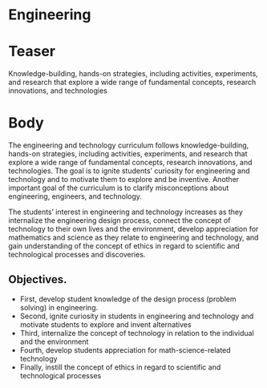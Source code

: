 # Engineering

# Teaser
Knowledge-building, hands-on strategies, including activities, experiments, and research that explore a wide range of fundamental concepts, research innovations, and technologies

# Body
The engineering and technology curriculum follows knowledge-building, hands-on strategies, including activities, experiments, and research that explore a wide range of fundamental concepts, research innovations, and technologies. The goal is to ignite students’ curiosity for engineering and technology and to motivate them to explore and be inventive. Another important goal of the curriculum is to clarify misconceptions about engineering, engineers, and technology.

The students’ interest in engineering and technology increases as they internalize the engineering design process, connect the concept of technology to their own lives and the environment, develop appreciation for mathematics and science as they relate to engineering and technology, and gain understanding of the concept of ethics in regard to scientific and technological processes and discoveries.

## Objectives.

* First, develop student knowledge of the design process (problem solving) in engineering.
* Second, ignite curiosity in students in engineering and technology and motivate students to explore and invent alternatives
* Third, internalize the concept of technology in relation to the individual and the environment
* Fourth, develop students appreciation for math-science-related technology
* Finally, instill the concept of ethics in regard to scientific and technological processes
